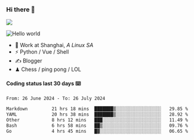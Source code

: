 ### Hi there 👋
![](https://komarev.com/ghpvc/?username=Xuhandsome)


<img src="https://github-readme-stats.vercel.app/api?username=XuHandsome&show_icons=true&theme=merko" alt="Hello world">

<br/>

- 🍻  Work at Shanghai, _A Linux SA_
- ⚡  Python / Vue / Shell
- ✍️  Blogger
- ♟  Chess / ping pong / LOL

#### Coding status last 30 days ⌨️

<!--START_SECTION:waka-->

```txt
From: 26 June 2024 - To: 26 July 2024

Markdown         21 hrs 18 mins  ███████▒░░░░░░░░░░░░░░░░░   29.85 %
YAML             20 hrs 38 mins  ███████▒░░░░░░░░░░░░░░░░░   28.92 %
Other            8 hrs 12 mins   ███░░░░░░░░░░░░░░░░░░░░░░   11.49 %
Bash             6 hrs 58 mins   ██▒░░░░░░░░░░░░░░░░░░░░░░   09.76 %
Go               4 hrs 45 mins   █▓░░░░░░░░░░░░░░░░░░░░░░░   06.65 %
```

<!--END_SECTION:waka-->
